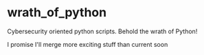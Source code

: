 # wrath_of_python
Cybersecurity oriented python scripts. Behold the wrath of Python!

I promise I'll merge more exciting stuff than current soon
